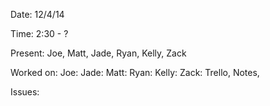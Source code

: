 Date: 12/4/14

Time: 2:30 - ?

Present: Joe, Matt, Jade, Ryan, Kelly, Zack

Worked on: 
	Joe: 
	Jade: 
	Matt: 
	Ryan:
	Kelly:
	Zack: Trello, Notes, 

Issues: 

